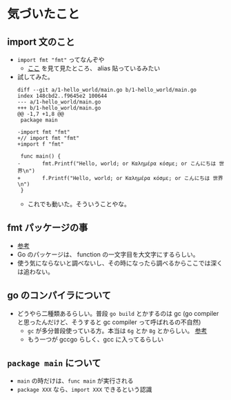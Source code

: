 # 気づいたこと

## import 文のこと

- `import fmt "fmt"` ってなんぞや
    - [ここ](https://qiita.com/taji-taji/items/5a4f17bcf5b819954cc1) を見て見たところ、 alias 貼っているみたい
- 試してみた。
    ```
    diff --git a/1-hello_world/main.go b/1-hello_world/main.go
    index 148cbd2..f9645e2 100644
    --- a/1-hello_world/main.go
    +++ b/1-hello_world/main.go
    @@ -1,7 +1,8 @@
     package main
    
    -import fmt "fmt"
    +// import fmt "fmt"
    +import f "fmt"
    
     func main() {
    -       fmt.Printf("Hello, world; or Καλημέρα κόσμε; or こんにちは 世界\n")
    +       f.Printf("Hello, world; or Καλημέρα κόσμε; or こんにちは 世界\n")
     }
   ```
   - これでも動いた。そういうことやな。

## fmt パッケージの事
- [参考](https://golang.org/pkg/fmt/)
- Go のパッケージは、 function の一文字目を大文字にするらしい。
- 使う気にならないと調べないし、その時になったら調べるからここでは深くは追わない。

## go のコンパイラについて
- どうやら二種類あるらしい。普段 `go build` とかするのは gc (go compiler と思ったんだけど、そうすると gc compiler って呼ばれるの不自然) 
    - `gc` が多分普段使っている方。本当は `6g` とか `8g` とからしい。 [参考](https://ja.wikipedia.org/wiki/Go_\(%E3%83%97%E3%83%AD%E3%82%B0%E3%83%A9%E3%83%9F%E3%83%B3%E3%82%B0%E8%A8%80%E8%AA%9E\))
    - もう一つが gccgo らしく、gcc に入ってるらしい

## `package main` について
- `main` の時だけは、`func main` が実行される
- `package XXX` なら、`import XXX` できるという認識
